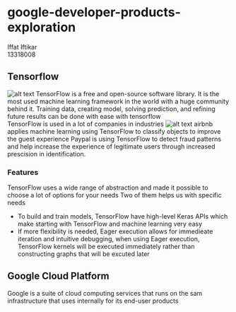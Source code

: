 # google-developer-products-exploration

Iffat Iftikar  
13318008

## Tensorflow
![alt text](https://miro.medium.com/max/1200/1*YrvMKrWMhi3HomoiTLPsfw.png)
TensorFlow is a free and open-source software library. It is the most used machine learning framework in the world with a huge community behind it. Training data, creating model, solving prediction, and refining future results can be done with ease with tensorflow  
TensorFlow is used in a lot of companies in industries
![alt text](https://miro.medium.com/max/3718/1*zcbhlQfmeWNmOlFyaPGPfg.png)
airbnb applies machine learning using TensorFlow to classify objects to improve the guest experience
Paypal is using TensorFlow to detect fraud patterns and help increase the experience of legitimate users through increased prescision in identification.

### Features 
TensorFlow uses a wide range of abstraction and made it possible to choose a lot of options for your needs
Two of them helps us with specific needs
- To build and train models, TensorFlow have high-level Keras APIs which make starting with TensorFlow and machine learning very easy
- If more flexibility is needed, Eager execution allows for immedieate iteration and intuitive debugging, when using Eager execution, TensorFlow kernels will be executed immediately rather than constructing graphs that will be excuted later

## Google Cloud Platform
Google is a suite of cloud computing services that runs on the sam infrastructure that uses internally for its end-user products
